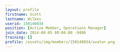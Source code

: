 ```yaml
---
layout: profile
firstname: Scott
lastname: Wilkes
userid: 150140034
position: [Active Member, Operations Manager]
join_date: 2014-08-05 00:00:00 -0400
training: []
profile: /assets/img/members/150140034/avatar.png
---
```

